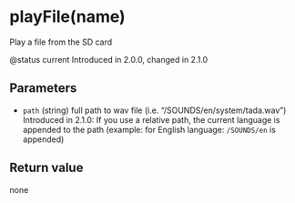 # playFile(name)



Play a file from the SD card

@status current Introduced in 2.0.0, changed in 2.1.0


## Parameters

* `path` (string) full path to wav file (i.e. “/SOUNDS/en/system/tada.wav”)
Introduced in 2.1.0: If you use a relative path, the current language is appended
to the path (example: for English language: `/SOUNDS/en` is appended)



## Return value

none

